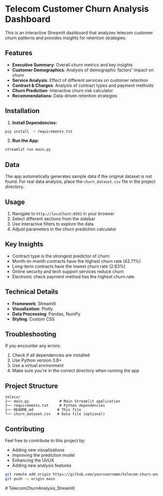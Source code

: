 # Telecom Customer Churn Analysis Dashboard

This is an interactive Streamlit dashboard that analyzes telecom customer churn patterns and provides insights for retention strategies.

## Features

- **Executive Summary**: Overall churn metrics and key insights
- **Customer Demographics**: Analysis of demographic factors' impact on churn
- **Service Analysis**: Effect of different services on customer retention
- **Contract & Charges**: Analysis of contract types and payment methods
- **Churn Prediction**: Interactive churn risk calculator
- **Recommendations**: Data-driven retention strategies

## Installation

1. **Install Dependencies:**
```bash
pip install -r requirements.txt
```

2. **Run the App:**
```bash
streamlit run main.py
```

## Data

The app automatically generates sample data if the original dataset is not found. For real data analysis, place the `churn_dataset.csv` file in the project directory.

## Usage

1. Navigate to `http://localhost:8501` in your browser
2. Select different sections from the sidebar
3. Use interactive filters to explore the data
4. Adjust parameters in the churn prediction calculator

## Key Insights

- Contract type is the strongest predictor of churn
- Month-to-month contracts have the highest churn rate (42.71%)
- Long-term contracts have the lowest churn rate (2.83%)
- Online security and tech support services reduce churn
- Electronic check payment method has the highest churn rate

## Technical Details

- **Framework**: Streamlit
- **Visualization**: Plotly
- **Data Processing**: Pandas, NumPy
- **Styling**: Custom CSS

## Troubleshooting

If you encounter any errors:
1. Check if all dependencies are installed
2. Use Python version 3.8+
3. Use a virtual environment
4. Make sure you're in the correct directory when running the app

## Project Structure

```
teleco/
├── main.py              # Main Streamlit application
├── requirements.txt     # Python dependencies
├── README.md           # This file
└── churn_dataset.csv   # Data file (optional)
```

## Contributing

Feel free to contribute to this project by:
- Adding new visualizations
- Improving the prediction model
- Enhancing the UI/UX
- Adding new analysis features

```bash
git remote add origin https://github.com/yourusername/telecom-churn-analysis.git
git push -u origin main
```
#   T e l e c o m _ C h u r n _ A n a l y s i s _ S t r e a m l i t  
 